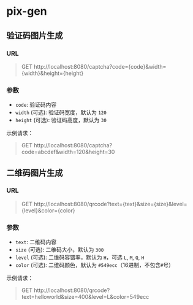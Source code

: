 # pix-gen

## 验证码图片生成

### URL

> GET http://localhost:8080/captcha?code={code}&width={width}&height={height}

### 参数

- `code`: 验证码内容
- `width` (可选): 验证码宽度，默认为 `120`
- `height` (可选): 验证码高度，默认为 `30`

示例请求：

> GET http://localhost:8080/captcha?code=abcdef&width=120&height=30

## 二维码图片生成

### URL

> GET http://localhost:8080/qrcode?text={text}&size={size}&level={level}&color={color}

### 参数

- `text`: 二维码内容
- `size` (可选): 二维码大小，默认为 `300`
- `level` (可选): 二维码容错率，默认为 `H`，可选 `L`, `M`, `Q`, `H`
- `color` (可选): 二维码颜色，默认为 `#549ecc`（16进制，不包含`#`号）

示例请求：

> GET http://localhost:8080/qrcode?text=helloworld&size=400&level=L&color=549ecc
